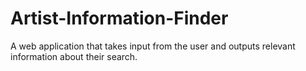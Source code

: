 # Artist-Information-Finder
A web application that takes input from the user and outputs relevant information about their search.
